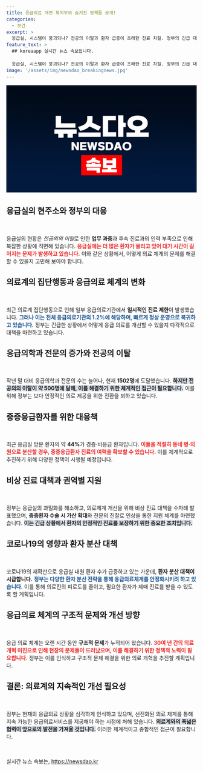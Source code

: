 ```yaml
---
title: 응급의료 개편 복지부의 숨겨진 정책들 공개!
categories:
  - 보건
excerpt: >
  응급실, 시스템이 붕괴되나? 전공의 이탈과 환자 급증이 초래한 진료 차질. 정부의 긴급 대책에도 불구, 구조적 문제는 여전합니다. 경증환자 분산으로 중증 환자 수술 여력 확보할 수 있을까?
feature_text: >
  ## koreaapp 실시간 뉴스 속보입니다.

  응급실, 시스템이 붕괴되나? 전공의 이탈과 환자 급증이 초래한 진료 차질. 정부의 긴급 대책에도 불구, 구조적 문제는 여전합니다. 경증환자 분산으로 중증 환자 수술 여력 확보할 수 있을까?
image: '/assets/img/newsdao_breakingnews.jpg'
---
```


<p><img src="/assets/img/newsdao_breakingnews.jpg" alt="koreaapp 속보" /></p>

<h2 data-ke-size="size26">응급실의 현주소와 정부의 대응</h2>

<p data-ke-size="size16">&nbsp;</p>

<p>응급실의 현황은 <em>전공의의 이탈</em>로 인한 <b>업무 과중</b>과 후속 진료과의 인력 부족으로 인해 복잡한 상황에 직면해 있습니다. <b><span style="color: #ee2323;">응급실에는 더 많은 환자가 몰리고 있어 대기 시간이 길어지는 문제가 발생하고 있습니다.</span></b> 이와 같은 상황에서, 어떻게 의료 체계의 문제를 해결할 수 있을지 고민해 보아야 합니다. </p>

<h2 data-ke-size="size26">의료계의 집단행동과 응급의료 체계의 변화</h2>

<p data-ke-size="size16">&nbsp;</p>

<p>최근 의료계 집단행동으로 인해 일부 응급의료기관에서 <b>일시적인 진료 제한</b>이 발생했습니다. <b><span style="color: #1a5490;">그러나 이는 전체 응급의료기관의 1.2%에 해당하며, 빠르게 정상 운영으로 복귀하고 있습니다.</span></b> 정부는 긴급한 상황에서 어떻게 응급 의료를 개선할 수 있을지 다각적으로 대책을 마련하고 있습니다. </p>

<h2 data-ke-size="size26">응급의학과 전문의 증가와 전공의 이탈</h2>

<p data-ke-size="size16">&nbsp;</p>

<p>작년 말 대비 응급의학과 전문의 수는 늘어나, 현재 <strong>1502명</strong>에 도달했습니다. <b><span style="background-color: #21538527;">하지만 전공의의 이탈이 약 500명에 달해, 이를 해결하기 위한 체계적인 접근이 필요합니다.</span></b> 이를 위해 정부는 보다 안정적인 의료 제공을 위한 전환을 꾀하고 있습니다. </p>

<h2 data-ke-size="size26">중증응급환자를 위한 대응책</h2>

<p data-ke-size="size16">&nbsp;</p>

<p>최근 응급실 방문 환자의 약 <strong>44%</strong>가 경증·비응급 환자입니다. <b><span style="color: #ee2323;">이들을 적절히 동네 병·의원으로 분산할 경우, 중증응급환자 진료의 여력을 확보할 수 있습니다.</span></b> 이를 체계적으로 추진하기 위해 다양한 정책이 시행될 예정입니다.</p>

<h2 data-ke-size="size26">비상 진료 대책과 권역별 지원</h2>

<p data-ke-size="size16">&nbsp;</p>

<p>정부는 응급실의 과밀화를 해소하고, 의료체계 개선을 위해 비상 진료 대책을 수차례 발표했으며, <b>중증환자 수술 시 가산 확대</b>와 전문의 진찰료 인상을 통한 지원 체계를 마련했습니다. <b><span style="background-color: #21538527;">이는 긴급 상황에서 환자의 안정적인 진료를 보장하기 위한 중요한 조치입니다.</span></b></p>

<h2 data-ke-size="size26">코로나19의 영향과 환자 분산 대책</h2>

<p data-ke-size="size16">&nbsp;</p>

<p>코로나19의 재확산으로 응급실 내원 환자 수가 급증하고 있는 가운데, <b>환자 분산 대책이 시급합니다.</b> <b><span style="color: #1a5490;">정부는 다양한 환자 분산 전략을 통해 응급의료체계를 안정화시키려 하고 있습니다.</span></b> 이를 통해 의료진의 피로도를 줄이고, 필요한 환자가 제때 진료를 받을 수 있도록 할 계획입니다. </p>

<h2 data-ke-size="size26">응급의료 체계의 구조적 문제와 개선 방향</h2>

<p data-ke-size="size16">&nbsp;</p>

<p>응급 의료 체계는 오랜 시간 동안 <strong>구조적 문제</strong>가 누적되어 왔습니다. <b><span style="color: #ee2323;">30여 년 간의 의료 개혁 미진으로 인해 현장의 문제들이 드러났으며, 이를 해결하기 위한 정책적 노력이 필요합니다.</span></b> 정부는 이를 인식하고 구조적 문제 해결을 위한 의료 개혁을 추진할 계획입니다.</p>

<h2 data-ke-size="size26">결론: 의료계의 지속적인 개선 필요성</h2>

<p data-ke-size="size16">&nbsp;</p>

<p>정부는 현재의 응급의료 상황을 심각하게 인식하고 있으며, 선진화된 의료 체계를 통해 지속 가능한 응급의료서비스를 제공해야 하는 시점에 처해 있습니다. <b><span style="background-color: #21538527;">의료계와의 폭넓은 협력이 앞으로의 발전을 가져올 것입니다.</span></b> 이러한 체계적이고 종합적인 접근이 필요합니다. </p>

<p data-ke-size="size16">&nbsp;</p> 
실시간 뉴스 속보는, <a href="https://newsdao.kr" rel="dofollow">https://newsdao.kr</a>


